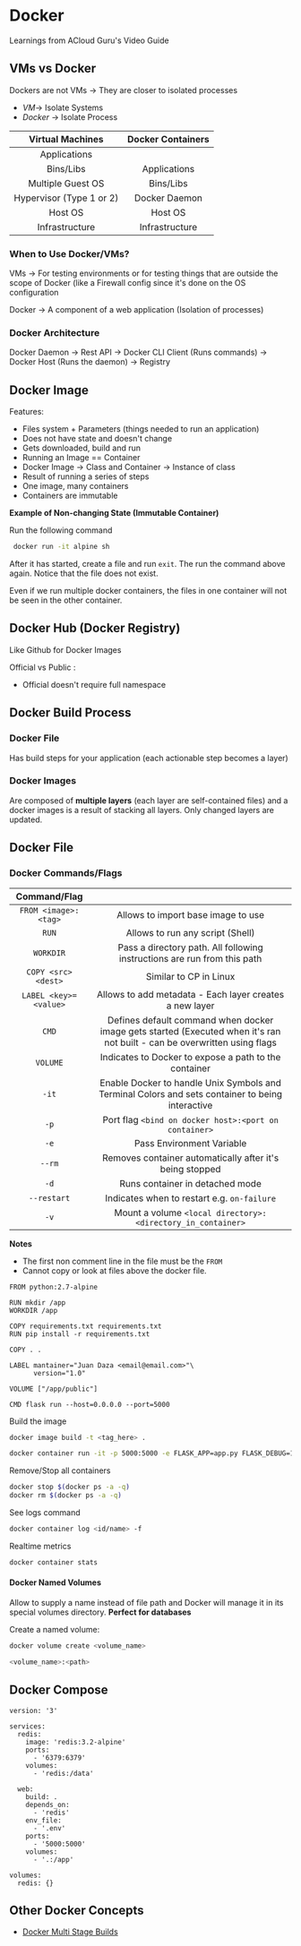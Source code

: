 # Docker
Learnings from ACloud Guru's Video Guide

## VMs vs Docker
Dockers are not VMs -> They are closer to isolated processes
* *VM*-> Isolate Systems
* *Docker* -> Isolate Process

|**Virtual Machines**           |**Docker Containers**        |
|:-------------------------------:|:-----------------------------:|
|Applications      	            |                             |
|Bins/Libs			            |Applications	              |
|Multiple Guest OS              |Bins/Libs			          |
|Hypervisor (Type 1 or 2)       |Docker Daemon	              |
|Host OS		                |Host OS		              |
|Infrastructure					|Infrastructure		     	  |

### When to Use Docker/VMs?
VMs -> For testing environments or for testing things that are outside the scope of Docker (like a Firewall config since it's done on the OS configuration

Docker -> A component of a web application (Isolation of processes)

### Docker Architecture
Docker Daemon -> Rest API -> Docker CLI
Client (Runs commands) -> Docker Host (Runs the daemon) -> Registry

## Docker Image
Features: 
* Files system + Parameters (things needed to run an application)
* Does not have state and doesn't change
* Gets downloaded, build and run
* Running an Image == Container
* Docker Image -> Class and Container -> Instance of class
* Result of running a series of steps
* One image, many containers
* Containers are immutable

**Example of Non-changing State (Immutable Container)**

Run  the following command
```sh
 docker run -it alpine sh
```
After it has started, create a file and run `exit`. The run the command above again. Notice that the file does not exist.

Even if we run multiple docker containers, the files in one container will not be seen in the other container.

## Docker Hub (Docker Registry)
Like Github for Docker Images

Official vs Public :
* Official doesn't require full namespace

## Docker Build Process

### Docker File
Has build steps for your application (each actionable step becomes a layer)

### Docker Images
Are composed of **multiple layers** (each layer are self-contained files) and a docker images is a result of stacking all layers. Only changed layers are updated.

## Docker File

### Docker Commands/Flags
| Command/Flag|  |
|:--:|:--:|
| `FROM <image>:<tag>`  | Allows to import base image to use  |
| `RUN`  | Allows to run any script (Shell)  |
| `WORKDIR`  | Pass a directory path. All following instructions are run from this path  |
| `COPY <src> <dest>`  | Similar to CP in Linux  |
| `LABEL <key>=<value>`  | Allows to add metadata - Each layer creates a new layer  |
| `CMD`  | Defines default command when docker image gets started (Executed when it's ran not built - can be overwritten using flags  |
| `VOLUME`  | Indicates to Docker to expose a path to the container  |
| `-it`  | Enable Docker to handle Unix Symbols and Terminal Colors and sets container to being interactive  |
| `-p`  | Port flag `<bind on docker host>:<port on container>` |
| `-e`  | Pass Environment Variable |
| `--rm`  | Removes container automatically after it's being stopped |
| `-d`  | Runs container in detached mode |
| `--restart`  | Indicates when to restart e.g. `on-failure` |
| `-v`  | Mount a volume `<local directory>:<directory_in_container>` |

**Notes**
* The first non comment line in the file must be the `FROM`
* Cannot copy or look at files above the docker file.

```docker
FROM python:2.7-alpine

RUN mkdir /app
WORKDIR /app

COPY requirements.txt requirements.txt
RUN pip install -r requirements.txt

COPY . .

LABEL mantainer="Juan Daza <email@email.com>"\
	  version="1.0"

VOLUME ["/app/public"]
	  
CMD flask run --host=0.0.0.0 --port=5000
```
Build the image

```sh
docker image build -t <tag_here> .

docker container run -it -p 5000:5000 -e FLASK_APP=app.py FLASK_DEBUG=1 -v <location>:/app tag_here 
```
Remove/Stop all containers
```sh
docker stop $(docker ps -a -q)
docker rm $(docker ps -a -q)
```

See logs command
```sh
docker container log <id/name> -f
```
Realtime metrics
```sh
docker container stats
```

#### Docker Named Volumes
Allow to supply a name instead of file path and Docker will manage it in its special volumes directory. **Perfect for databases**

Create a named volume:
```sh
docker volume create <volume_name>
```
```sh
<volume_name>:<path>
```


## Docker Compose

```docker
version: '3'

services:
  redis:
    image: 'redis:3.2-alpine'
    ports:
      - '6379:6379'
    volumes:
      - 'redis:/data'

  web:
    build: .
    depends_on:
      - 'redis'
    env_file:
      - '.env'
    ports:
      - '5000:5000'
    volumes:
      - '.:/app'

volumes:
  redis: {}
```
## Other Docker Concepts
* [Docker Multi Stage Builds](https://www.docker.com/blog/advanced-dockerfiles-faster-builds-and-smaller-images-using-buildkit-and-multistage-builds/)